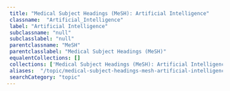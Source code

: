 ```yaml
--- 
 title: "Medical Subject Headings (MeSH): Artificial Intelligence" 
 classname:  "Artificial_Intelligence" 
 label: "Artificial Intelligence" 
 subclassname: "null" 
 subclasslabel: "null" 
 parentclassname: "MeSH" 
 parentclasslabel: "Medical Subject Headings (MeSH)" 
 equalentCollections: [] 
 collections: ['Medical Subject Headings (MeSH): Artificial Intelligence']
 aliases:  "/topic/medical-subject-headings-mesh-artificial-intelligence"  
 searchCategory: "topic" 
---
```


